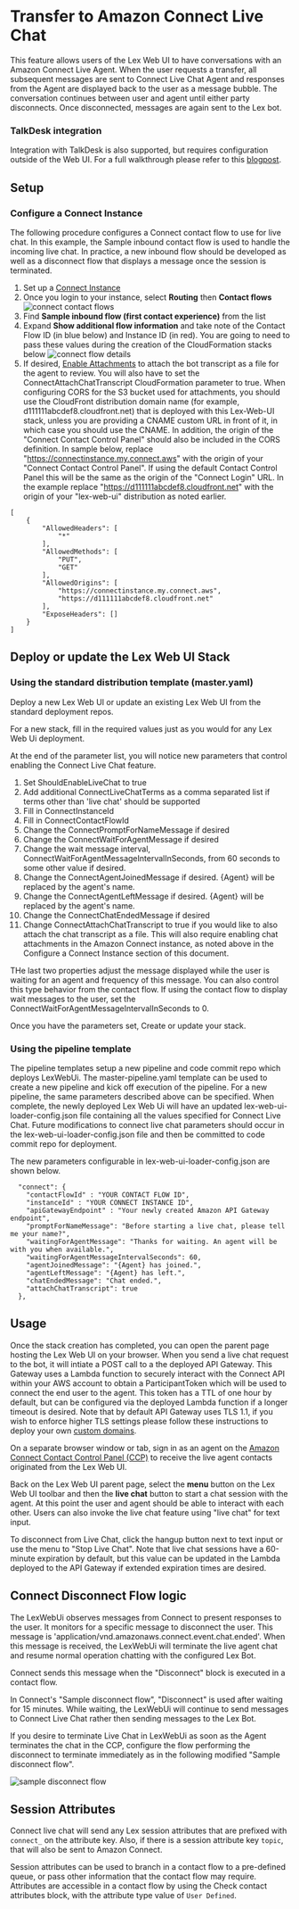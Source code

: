 # Transfer to Amazon Connect Live Chat

This feature allows users of the Lex Web UI to have conversations with an Amazon Connect Live Agent. When the user
requests a transfer, all subsequent messages are sent to Connect Live Chat Agent and responses from the Agent are 
displayed back to the user as a message bubble. The conversation continues between user and agent until
either party disconnects. Once disconnected, messages are again sent to the Lex bot.

### TalkDesk integration

Integration with TalkDesk is also supported, but requires configuration outside of the Web UI. For a full walkthrough please refer to this [blogpost](https://aws.amazon.com/blogs/machine-learning/provide-live-agent-assistance-for-your-chatbot-users-with-amazon-lex-and-talkdesk-cloud-contact-center/).

## Setup

### Configure a Connect Instance

The following procedure configures a Connect contact flow to use for live chat. In this example, the Sample inbound
contact flow is used to handle the incoming live chat. In practice, a new inbound flow should be developed as well as a 
disconnect flow that displays a message once the session is terminated. 

1. Set up a [Connect Instance](https://docs.aws.amazon.com/connect/latest/adminguide/amazon-connect-instances.html)
2. Once you login to your instance, select **Routing** then **Contact flows**
![connect contact flows](./img/connect-contact-flows.png)
3. Find **Sample inbound flow (first contact experience)** from the list
4. Expand **Show additional flow information** and take note of the Contact Flow ID (in blue below) and Instance ID (in red).
You are going to need to pass these values during the creation of the CloudFormation stacks below
![connect flow details](./img/connect-flow-details.png)
5. If desired, [Enable Attachments]([https://docs.aws.amazon.com/connect/latest/adminguide/enable-attachments.html]) 
to attach the bot transcript as a file for the agent to review. You will also have to set the ConnectAttachChatTranscript 
CloudFormation parameter to true. When configuring CORS for the S3 bucket used for attachments, you should use the CloudFront distribution domain name (for example, 
d111111abcdef8.cloudfront.net) that is deployed with this Lex-Web-UI stack, unless you are providing a CNAME 
custom URL in front of it, in which case you should use the CNAME. In addition, the origin of the "Connect Contact
Control Panel" should also be included in the CORS definition. In sample below, 
replace "https://connectinstance.my.connect.aws" with the origin of your "Connect Contact Control Panel". If using
the default Contact Control Panel this will be the same as the origin of the "Connect Login" URL. 
In the example replace "https://d111111abcdef8.cloudfront.net" with the origin of your "lex-web-ui" distribution as noted earlier.
```
[
    {
        "AllowedHeaders": [
            "*"
        ],
        "AllowedMethods": [
            "PUT",
            "GET"
        ],
        "AllowedOrigins": [
            "https://connectinstance.my.connect.aws",
            "https://d111111abcdef8.cloudfront.net"
        ],
        "ExposeHeaders": []
    }
]
```

## Deploy or update the Lex Web UI Stack

### Using the standard distribution template (master.yaml)

Deploy a new Lex Web UI or update an existing Lex Web UI from the standard deployment repos. 

For a new stack, fill in the required values just as you would for any Lex Web Ui deployment.

At the end of the parameter list, you will notice new parameters that control enabling the Connect Live Chat feature.

1. Set ShouldEnableLiveChat to true
2. Add additional ConnectLiveChatTerms as a comma separated list if terms other than 'live chat' should be supported
3. Fill in ConnectInstanceId
4. Fill in ConnectContactFlowId
5. Change the ConnectPromptForNameMessage if desired
6. Change the ConnectWaitForAgentMessage if desired
7. Change the wait message interval, ConnectWaitForAgentMessageIntervalInSeconds, from 60 seconds to some other value if desired. 
8. Change the ConnectAgentJoinedMessage if desired. {Agent} will be replaced by the agent's name.
9. Change the ConnectAgentLeftMessage if desired. {Agent} will be replaced by the agent's name.
10. Change the ConnectChatEndedMessage if desired
11. Change ConnectAttachChatTranscript to true if you would like to also attach the chat transcript as a file. This will also require enabling chat attachments in the Amazon Connect instance, as noted above in the Configure a Connect Instance section of this document.

THe last two properties adjust the message displayed while the user is waiting for an agent and frequency of this
message. You can also control this type behavior from the contact flow. If using the contact flow to display wait
messages to the user, set the ConnectWaitForAgentMessageIntervalInSeconds to 0.

Once you have the parameters set, Create or update your stack.

### Using the pipeline template

The pipeline templates setup a new pipeline and code commit repo which deploys LexWebUi. The master-pipeline.yaml
template can be used to create a new pipeline and kick off execution of the pipeline. For a new pipeline, the same
parameters described above can be specified. When complete, the newly deployed Lex Web Ui
will have an updated lex-web-ui-loader-config.json file containing all the values specified for Connect Live Chat. 
Future modifications to connect live chat parameters should occur in the lex-web-ui-loader-config.json file and 
then be committed to code commit repo for deployment.

The new parameters configurable in lex-web-ui-loader-config.json are shown below. 

```
  "connect": {
    "contactFlowId" : "YOUR CONTACT FLOW ID",
    "instanceId" : "YOUR CONNECT INSTANCE ID",
    "apiGatewayEndpoint" : "Your newly created Amazon API Gateway endpoint",
    "promptForNameMessage": "Before starting a live chat, please tell me your name?",
    "waitingForAgentMessage": "Thanks for waiting. An agent will be with you when available.",
    "waitingForAgentMessageIntervalSeconds": 60,
    "agentJoinedMessage": "{Agent} has joined.",
    "agentLeftMessage": "{Agent} has left.", 
    "chatEndedMessage": "Chat ended.",
    "attachChatTranscript": true
  },
```

## Usage

Once the stack creation has completed, you can open the parent page hosting the Lex Web UI on your browser.
When you send a live chat request to the bot, it will intiate a POST call to a the deployed API Gateway. This Gateway uses a Lambda function to securely interact with the Connect API within your AWS account to obtain a ParticipantToken which will be used to connect the end user to the agent. This token has a TTL of one hour by default, but can be configured via the deployed Lambda function if a longer timeout is desired. Note that by default API Gateway uses TLS 1.1, if you wish to enforce higher TLS settings please follow these instructions to deploy your own [custom domains](https://docs.aws.amazon.com/apigateway/latest/developerguide/how-to-custom-domains.html).

On a separate browser window or tab, sign in as an agent on 
the [Amazon Connect Contact Control Panel (CCP)](https://docs.aws.amazon.com/connect/latest/adminguide/agent-user-guide.html) 
to receive the live agent contacts originated from the Lex Web UI.

Back on the Lex Web UI parent page, select the **menu** button on the Lex Web UI toolbar 
and then the **live chat** button to start a chat session with the agent. At this point 
the user and agent should be able to interact with each other. Users can also invoke the live chat feature using
"live chat" for text input. 

To disconnect from Live Chat, click the hangup button next to text input or use the menu to "Stop Live Chat". Note that live chat sessions have a 60-minute expiration by default, but this value can be updated in the Lambda deployed to the API Gateway if extended expiration times are desired.

## Connect Disconnect Flow logic

The LexWebUi observes messages from Connect to present responses to the user. It monitors for a specific message
to disconnect the user. This message is 'application/vnd.amazonaws.connect.event.chat.ended'. When this message is
received, the LexWebUi will terminate the live agent chat and resume normal operation chatting with the configured
Lex Bot. 

Connect sends this message when the "Disconnect" block is executed in a contact flow.

In Connect's "Sample disconnect flow", "Disconnect" is used after waiting for 15 minutes. While waiting, the LexWebUi
will continue to send messages to Connect Live Chat rather then sending messages to the Lex Bot.

If you desire to terminate Live Chat in LexWebUi as soon as the Agent terminates the chat in the CCP, configure the 
flow performing the disconnect to terminate immediately as in the following modified "Sample disconnect flow".

![sample disconnect flow](./img/sample_disconnect_flow.png)

## Session Attributes

Connect live chat will send any Lex session attributes that are prefixed with `connect_` on the attribute key. Also, if there is a session attribute key `topic`, that will also be sent to Amazon Connect.

Session attributes can be used to branch in a contact flow to a pre-defined queue, or pass other information that the contact flow may require.  Attributes are accessible in a contact flow by using the Check contact attributes block, with the attribute type value of `User Defined`.